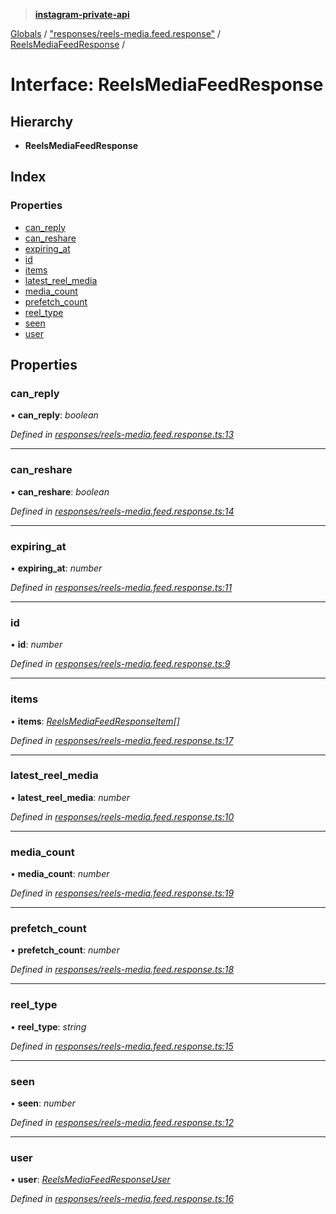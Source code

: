 > **[instagram-private-api](../README.md)**

[Globals](../README.md) / ["responses/reels-media.feed.response"](../modules/_responses_reels_media_feed_response_.md) / [ReelsMediaFeedResponse](_responses_reels_media_feed_response_.reelsmediafeedresponse.md) /

# Interface: ReelsMediaFeedResponse

## Hierarchy

* **ReelsMediaFeedResponse**

## Index

### Properties

* [can_reply](_responses_reels_media_feed_response_.reelsmediafeedresponse.md#can_reply)
* [can_reshare](_responses_reels_media_feed_response_.reelsmediafeedresponse.md#can_reshare)
* [expiring_at](_responses_reels_media_feed_response_.reelsmediafeedresponse.md#expiring_at)
* [id](_responses_reels_media_feed_response_.reelsmediafeedresponse.md#id)
* [items](_responses_reels_media_feed_response_.reelsmediafeedresponse.md#items)
* [latest_reel_media](_responses_reels_media_feed_response_.reelsmediafeedresponse.md#latest_reel_media)
* [media_count](_responses_reels_media_feed_response_.reelsmediafeedresponse.md#media_count)
* [prefetch_count](_responses_reels_media_feed_response_.reelsmediafeedresponse.md#prefetch_count)
* [reel_type](_responses_reels_media_feed_response_.reelsmediafeedresponse.md#reel_type)
* [seen](_responses_reels_media_feed_response_.reelsmediafeedresponse.md#seen)
* [user](_responses_reels_media_feed_response_.reelsmediafeedresponse.md#user)

## Properties

###  can_reply

• **can_reply**: *boolean*

*Defined in [responses/reels-media.feed.response.ts:13](https://github.com/dilame/instagram-private-api/blob/01eb399/src/responses/reels-media.feed.response.ts#L13)*

___

###  can_reshare

• **can_reshare**: *boolean*

*Defined in [responses/reels-media.feed.response.ts:14](https://github.com/dilame/instagram-private-api/blob/01eb399/src/responses/reels-media.feed.response.ts#L14)*

___

###  expiring_at

• **expiring_at**: *number*

*Defined in [responses/reels-media.feed.response.ts:11](https://github.com/dilame/instagram-private-api/blob/01eb399/src/responses/reels-media.feed.response.ts#L11)*

___

###  id

• **id**: *number*

*Defined in [responses/reels-media.feed.response.ts:9](https://github.com/dilame/instagram-private-api/blob/01eb399/src/responses/reels-media.feed.response.ts#L9)*

___

###  items

• **items**: *[ReelsMediaFeedResponseItem](_responses_reels_media_feed_response_.reelsmediafeedresponseitem.md)[]*

*Defined in [responses/reels-media.feed.response.ts:17](https://github.com/dilame/instagram-private-api/blob/01eb399/src/responses/reels-media.feed.response.ts#L17)*

___

###  latest_reel_media

• **latest_reel_media**: *number*

*Defined in [responses/reels-media.feed.response.ts:10](https://github.com/dilame/instagram-private-api/blob/01eb399/src/responses/reels-media.feed.response.ts#L10)*

___

###  media_count

• **media_count**: *number*

*Defined in [responses/reels-media.feed.response.ts:19](https://github.com/dilame/instagram-private-api/blob/01eb399/src/responses/reels-media.feed.response.ts#L19)*

___

###  prefetch_count

• **prefetch_count**: *number*

*Defined in [responses/reels-media.feed.response.ts:18](https://github.com/dilame/instagram-private-api/blob/01eb399/src/responses/reels-media.feed.response.ts#L18)*

___

###  reel_type

• **reel_type**: *string*

*Defined in [responses/reels-media.feed.response.ts:15](https://github.com/dilame/instagram-private-api/blob/01eb399/src/responses/reels-media.feed.response.ts#L15)*

___

###  seen

• **seen**: *number*

*Defined in [responses/reels-media.feed.response.ts:12](https://github.com/dilame/instagram-private-api/blob/01eb399/src/responses/reels-media.feed.response.ts#L12)*

___

###  user

• **user**: *[ReelsMediaFeedResponseUser](_responses_reels_media_feed_response_.reelsmediafeedresponseuser.md)*

*Defined in [responses/reels-media.feed.response.ts:16](https://github.com/dilame/instagram-private-api/blob/01eb399/src/responses/reels-media.feed.response.ts#L16)*